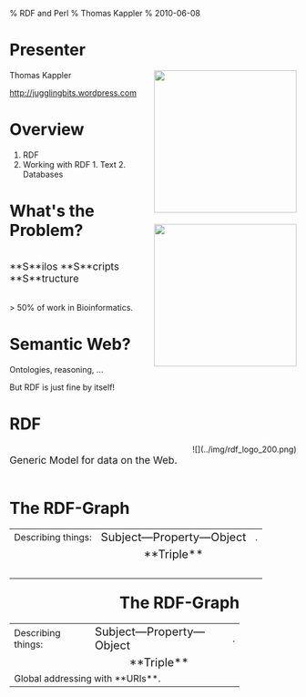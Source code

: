 % RDF and Perl
% Thomas Kappler
% 2010-06-08


# Presenter

<div style='float: right'>
<img src="../img/sib_logo_official.jpg" width="250" />
<br />
<img src="../img/uniprot.png" width="250" style="padding-top: 20px" />
</div>

Thomas Kappler

http://jugglingbits.wordpress.com


# Overview

  1. RDF
  2. Working with RDF
    1. Text
    2. Databases
<!--  4. Weitere Codebeispiele -->

<!--
<table>
<tr> <td>Dieser Vortrag:</td>
     <td>http://github.com/thomas11/perl-rdf-talk</td> </tr>
<tr> <td>Code:</td>
     <td>http://github.com/thomas11/perl-rdf-experiments</td> </tr>
</table>
-->


# What's the Problem?

<div style="font-size: 125%; padding: 1em 0 1em 0;">
**S**ilos  
**S**cripts  
**S**tructure
</div>

\> 50% of work in Bioinformatics.


# Semantic Web?

Ontologies, reasoning, ...

But RDF is just fine by itself!


# RDF

<div style='float: right'>
![](../img/rdf_logo_200.png)
</div>

<div style="font-size: 125%; padding: 1em 0 1em 0;">
Generic Model for data on the Web.
</div>


# The RDF-Graph

<table cellspacing="20">
<tr> <td>Describing things: </td>
     <td><span style="font-size: 125%;">Subject&mdash;Property&mdash;Object</span></td>
     <td>.</td> </tr>
<tr class="incremental"> <td></td>
     <td style="text-align: center"><span style="font-size: 125%;">**Triple**</span></td>
     <td></td> </tr>
<tr> <td colspan="2">&nbsp;</td> </tr>
</table>

<p style="text-align:right; margin-right:100px; margin-top:-1em;">
  <!-- <img src="img/graph-einfach.svg" /> -->
  <object data="../img/graph-einfach.svg" type="image/svg+xml"
  height="250" />
</p>


# The RDF-Graph

<table cellspacing="20">
<tr> <td>Describing things: </td>
     <td><span style="font-size: 125%;">Subject&mdash;Property&mdash;Object</span></td>
     <td>.</td> </tr>
<tr> <td></td>
     <td style="text-align: center"><span style="font-size: 125%;">**Triple**</span></td>
     <td></td> </tr>
<tr> <td colspan="2">Global addressing with **URIs**.</td> </tr>
</table>

<div style="text-align:right; margin-right:100px; margin-top:-1em;">
  <!-- <img src="img/graph-einfach.svg" /> -->
  <object data="../img/graph-einfach-urls.svg" type="image/svg+xml"
  height="250" />
</div>

<!-- Wenn die URLs auch funktionieren: *Linked (Open) Data* :-) -->


# Linked (Open) Data

<!-- ![](img/lod-cloud-cropped.png) -->
<img src="../img/lod-cloud-cropped.png" width="550" />

<div style="font-size: 75%; float: right">
Richard Cyganiak und Anja Jentzsch, CC by-sa
</div>


# Linked (Open) Data

Linked Data ⋍ Web of Data ⋍ Semantic Web

"The Semantic Web isn't just about putting data on the web. It is
about making links, so that a person or machine can explore the web of
data." (Tim Berners-Lee,
http://www.w3.org/DesignIssues/LinkedData.html)

Opening the silos.


# Linked (Open) Data

1. Use URIs as names for things.
2. Use HTTP URIs so that people can look up those names.
3. When someone looks up a URI, provide useful information, using the standards (RDF*, SPARQL)
4. Include links to other URIs. so that they can discover more things.

<p style="font-size: 75%; text-align: right;">(http://www.w3.org/DesignIssues/LinkedData.html)</p>

“Linked Data is the Semantic Web done right” (Tim Berners-Lee)


# Benefits

*Saves work.*

  - Data model through explicit semantics.
  - Integration via global URLs.

<div class="incremental">
<div style="font-size: 125%; padding-top: 1em;">
Result: a global, decentralized Data Warehouse.
</div>

<div style="font-size: 75%; text-align: right">
(Paul Gordon, Biohackathon Mailing List)
</div>
</div>

<div class="incremental" style="padding-top: 1em;">
Ideally: *discovering* new information.
</div>


# Examples

Bioinformatics: www.uniprot.org

Open Government: www.data.gov

Wikipedia info boxes: dbpedia.org

Not always very "linked" yet&mdash;the great challenge.


# Working with RDF

<img src="../img/perl-rdf-overview-800.jpg" width="700" />


# Serialization

Several&mdash;independent of the graph model.

RDF/XML  
Turtle  
N3  
JSON  
Perl-pragmatic: `as_hashref`


# Serialization: RDF/XML

~~~~ {.Xml}
<?xml version='1.0' encoding='UTF-8'?>
<rdf:RDF xmlns="http://purl.uniprot.org/core/"
         xmlns:rdf="http://www.w3.org/1999/02/22-rdf-syntax-ns#">
  <rdf:Description rdf:about=
   "http://purl.uniprot.org/uniprot/P12345">
    <rdf:type rdf:resource=
     "http://purl.uniprot.org/core/Protein" />
    <created>1989-10-01</created>
    <enzyme rdf:resource=
     "http://purl.uniprot.org/enzyme/2.6.1.1" />
  </rdf:Description>
</rdf:RDF>
~~~~


# Serialization: Turtle

    @prefix uniprot: <http://purl.uniprot.org/core/> .
    @base <http://purl.uniprot.org/> .

    <uniprot/P12345>
        a               uniprot:Protein ;
        uniprot:created "1989-10-01" ;
        uniprot:enzyme  <enzyme/2.6.1.1> .


# RDF::Trine

<div style="font-size: 125%; padding: 1em 0 1em 0;">
**RDF::Trine**: "An RDF Framework for Perl"  
by Gregory Williams.
</div>

RDF::Trine::Model  
<span style="visibility:hidden">RDF::Trine</span>::Node  
<span style="visibility:hidden">RDF::Trine</span>::Parser  
<span style="visibility:hidden">RDF::Trine</span>::Serializer  
<span style="visibility:hidden">RDF::Trine</span>::Store  
<span style="visibility:hidden">RDF::Trine</span>...


# Parser and Serializer

~~~~ {.Perl}
use RDF::Trine;
# use RDF::Trine::Store etc.;

my $base_uri = 'http://purl.uniprot.org/core';
my $store    = RDF::Trine::Store::Memory->new;
my $model    = RDF::Trine::Model->new($store);
# my $model  = RDF::Trine::Model->temporary_model;
 
my $rdf = read_file($file);

my $in_format  = 'rdfxml';
my $out_format = 'turtle';
~~~~


# Parser and Serializer

~~~~ {.Perl}
my $parser = RDF::Trine::Parser->new($in_format);
$parser->parse_into_model($base_uri,
                          $rdf, $model);

say "Read " . $model->size . " statements.";
~~~~


# Parser and Serializer

~~~~ {.Perl}
my $out = RDF::Trine::Serializer->new($out_format);
print $out->serialize_model_to_string($model);
~~~~


# Parser and Serializer

    $ perl trine-roundtrip.pl -o turtle p12345.rdf
    Read 3 statements.
    <http://purl.uniprot.org/uniprot/P12345>
        <http://purl.uniprot.org/core/created>
            "1989-10-01" ;
        <http://purl.uniprot.org/core/enzyme>
            <http://purl.uniprot.org/enzyme/2.6.1.1> ;
        a <http://purl.uniprot.org/core/Protein> .


# as_hashref

~~~~ {.Perl}
my $model_h = $model->as_hashref;
print Dumper(
    $model_h->{$uniprot_uri.'/uniprot/P12345'});
~~~~


# as_hashref

~~~~
$VAR1 = { 'http://purl.uniprot.org/core/created' => [
            {
              'value' => '1989-10-01',
              'type' => 'literal'
            }
          ],
          'http://www.w3.org/1999/02/22-rdf-syntax-ns#type' => [
            {
              'value' => 'http://purl.uniprot.org/core/Protein',
              'type' => 'uri'
            }
          ],
~~~~


# Beyond files

Databases
    <ul>
      <li>**Triple Stores**</li>
        <ul> <li>4store</li> <li>Virtuoso</li> <li>...</li> </ul>
        <li>Anything that can store a graph.</li>
        <ul> <li>In-Memory</li> <li>SQL</li> <li>...</li></ul>
    </ul>

Query language: **SPARQL**


# SPARQL

<div style="float:right;">
  <object data="../img/graph-einfach-sparql.svg" type="image/svg+xml"
    height="250" />
</div>

**Graph Patterns**: triples with variables.

When was P12345 created?

    select ?date
    where {
      <uniprot/P12345>
      uniprot:created
      ?date
    }


# RDF::Query

<div style="font-size: 125%; padding: 1em 0 1em 0;">
**RDF::Query**: "An RDF query implementation of SPARQL/RDQL in Perl for use with RDF::Trine." 
</div>
 
by... Gregory Williams.


# RDF::Query

~~~~ {.Perl}
my $query = new RDF::Query ( $sparql );
my $result = $query->execute( $model );

while (my $row = $result->next) {
    print $row->{ date }->as_string;
}
~~~~


# RDF::Query

A glimpse of programmatic query generation:

~~~~ {.Perl}
my $object = new_var($prop);
push @patterns,
     new_triple($subject, $UNIPROT->$prop, $object);
my $bgp = new
  RDF::Query::Algebra::BasicGraphPattern(@patterns);
# ...
~~~~


# Integration

<table cellspacing="30">
  <tr> <td>Perl Code</td> <td>Graph <-> Hash</td>     <td>Trine::Model</td> </tr>
  <tr> <td>Database</td>  <td>Triples relational</td> <td>Trine::Store</td> </tr>
  <tr> <td>Web app</td>   <td>JSON</td>               <td>Trine::{Serialiser,Parser}</td> </tr>
  <tr> <td></td>          <td>Providing RDF</td>      <td>Trine::{Serialiser,Parser}</td> </tr>
</table>


# Summary

1. RDF graph: triples of Subject-Predicate-Object, with URIs
<!-- 2. URIs und Literale; Linked Open Data -->
2. Serialization: RDF/XML, Turtle
3. RDF::Trine: Model, Parser, Serializer
4. RDF::Query: SPARQL
5. Integration: MySQL, JSON, Hashes, RDFa


# Summary

RDF with Perl: supported.

Work in progress: Catalyst model, RDF::LinkedData, XS.

**The Perl RDF Project**: http://www.perlrdf.org

<table>
<tr> <td>This presentation:</td>
     <td>http://github.com/thomas11/perl-rdf-talk</td> </tr>
<tr> <td>Code:</td>
     <td>http://github.com/thomas11/perl-rdf-experiments</td> </tr>
</table>


# Thanks

**Greg Williams**, Kjetil Kjernsmo, Toby Inkster, et al.:  
*The Perl RDF Project*

Toshiaki Katayama, DBCLS, CBRC: Biohackathon Tokyo

<table>
<tr> <td>This presentation:</td>
     <td>http://github.com/thomas11/perl-rdf-talk</td> </tr>
<tr> <td>Code:</td>
     <td>http://github.com/thomas11/perl-rdf-experiments</td> </tr>
</table>


<!--
# More Code: Overview

1. RDF selbst gemacht: programmatisch generieren
2. SPARQL Queries programmatisch generieren

http://github.com/thomas11/perl-rdf-experiments
-->

# Self-made RDF: overview

1. Namespaces
2. Resources
3. Triples
4. Graph

http://github.com/thomas11/perl-rdf-experiments/  
-> make_a_graph.pl


# Self-made RDF, 1: Namespaces

~~~~ {.Perl}
my $BASE   = 'http://purl.uniprot.org/';

my %namespaces = ();
sub namespace {
    my ($section) = @_;
    my $ns = $namespaces{$section};
    if (not $ns) {
        my $url = $BASE . $section . '/';
        $ns = RDF::Trine::Namespace->new($url);
        $namespaces{$section} = $ns;
    }
    return $ns;
}

my $ONTOLOGY = namespace('core');
~~~~


# Self-made RDF, 2: Resources

~~~~ {.Perl}
sub new_resource {
    my ($name, $section) = @_;
    return RDF::Trine::Node::Resource->new(
        $name, namespace($section) );
}

sub new_literal {
    my ($str) = @_;
    return RDF::Trine::Node::Literal->new( $str );
}
~~~~


# Self-made RDF, 3: Statements

~~~~ {.Perl}
sub new_s {
    my ($s, $p, $o) = @_;
    return RDF::Trine::Statement->new($s, $p, $o);
}

my @stmts = (
  new_s($p12345, $ONTOLOGY->created,
        new_literal('1989-10-01')),
  new_s($p12345, $ONTOLOGY->enzyme,
        new_resource('2.6.1.1', 'enzyme')),
  new_s($p12345, $rdf->type,
        $ONTOLOGY->Protein)
);
~~~~


# Self-made RDF, 4: Model

~~~~ {.Perl}
my $model = RDF::Trine::Model->temporary_model;
$model->add_statement($_) for @stmts;

my $serializer =
  RDF::Trine::Serializer::Turtle->new;
print $serializer->
  serialize_model_to_string($model), "\n";
~~~~


# Self-made RDF, result

    $ perl make_a_graph.pl
    <http://purl.uniprot.org/uniprot/P12345>
        <http://purl.uniprot.org/core/created>
            "1989-10-01" ;
	<http://purl.uniprot.org/core/enzyme>
            <http://purl.uniprot.org/enzyme/2.6.1.1> ;
	a <http://purl.uniprot.org/core/Protein> .


<!--
# SPARQL programmatisch

1. Basic Graph Pattern
2. Group Graph Pattern
3. Project
4. Query

http://github.com/thomas11/perl-rdf-experiments/  
-> make_a_sparql_query.pl


# SPARQL programmatisch: plumbing

~~~~ {.Perl}
my $BASE    = 'http://purl.uniprot.org/';
my $UNIPROT = RDF::Trine::Namespace->new('http://purl.uniprot.org/core/');

my $store   = RDF::Trine::Store::Memory->new;
my $model   = RDF::Trine::Model->new($store);

my $file = shift;
my $rdf  = read_file($file);

my $parser = RDF::Trine::Parser::Turtle->new;
$parser->parse_into_model( $BASE, $rdf, $model );
~~~~


# SPARQL programmatisch: Graph Patterns

~~~~ {.Perl}
sub new_var {
  my ($var) = @_;
  return scalar
      RDF::Query::Node::Variable->new($var);
}

sub new_triple {
  my ($s, $p, $o) = @_;
  return scalar
      new RDF::Query::Algebra::Triple($s, $p, $o)
}
~~~~


# SPARQL programmatisch: Project 

~~~~ {.Perl}
sub new_basic_project {
    my ($patterns, $result_prop) = @_;
    my $bgp = new
      RDF::Query::Algebra::BasicGraphPattern(
                  @$patterns);
    my $ggp = new
      RDF::Query::Algebra::GroupGraphPattern($bgp);
    return scalar RDF::Query::Algebra::Project->new(
                      $ggp, [new_var($result_prop)]);
}
~~~~


# SPARQL programmatisch: Project

~~~~ {.Perl}
my $p12345  = RDF::Trine::Node::Resource->new(
                  $BASE.'uniprot/P12345' );
my $result_prop = 'date';

my $patterns = [ new_triple($p12345,
                            $UNIPROT->created,
                            new_var($result_prop)) ];
my $project  = new_basic_project($patterns,
                                 $result_prop);
~~~~


# SPARQL programmatisch: Query senden

~~~~ {.Perl}
# Manual SELECT will soon be unnecessary.
my $sparql = "SELECT " . $project->as_sparql;
print $sparql, "\n\n";

my $results = new RDF::Query($sparql)
                  ->execute( $model );
while (my $triple = $results->next) {
    my $result = $triple->{ $result_prop };
    print "-> ", $result, "\n";
}
~~~~


# SPARQL programmatisch: Ergebnis

    $ perl make_a_sparql_query.pl testdata/p12345-abbr.tt 
    SELECT * WHERE {
        <http://purl.uniprot.org/uniprot/P12345>
            <http://purl.uniprot.org/core/created> ?date .
    }

    -> "1989-10-01"
-->    

